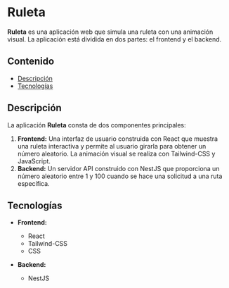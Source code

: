# Ruleta

**Ruleta** es una aplicación web que simula una ruleta con una animación visual. La aplicación está dividida en dos partes: el frontend y el backend. 

## Contenido

- [Descripción](#descripción)
- [Tecnologías](#tecnologías)

## Descripción

La aplicación **Ruleta** consta de dos componentes principales:

1. **Frontend:** Una interfaz de usuario construida con React que muestra una ruleta interactiva y permite al usuario girarla para obtener un número aleatorio. La animación visual se realiza con Tailwind-CSS y JavaScript.
2. **Backend:** Un servidor API construido con NestJS que proporciona un número aleatorio entre 1 y 100 cuando se hace una solicitud a una ruta específica.

## Tecnologías

- **Frontend:**
  - React
  - Tailwind-CSS
  - CSS

- **Backend:**
  - NestJS
